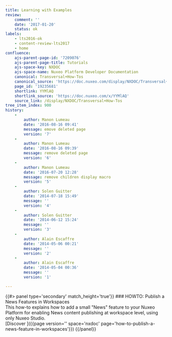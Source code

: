 ```yaml
---
title: Learning with Examples
review:
    comment: ''
    date: '2017-01-20'
    status: ok
labels:
    - lts2016-ok
    - content-review-lts2017
    - home
confluence:
    ajs-parent-page-id: '7209076'
    ajs-parent-page-title: Tutorials
    ajs-space-key: NXDOC
    ajs-space-name: Nuxeo Platform Developer Documentation
    canonical: Transversal+How-Tos
    canonical_source: 'https://doc.nuxeo.com/display/NXDOC/Transversal+How-Tos'
    page_id: '19235681'
    shortlink: YYMlAQ
    shortlink_source: 'https://doc.nuxeo.com/x/YYMlAQ'
    source_link: /display/NXDOC/Transversal+How-Tos
tree_item_index: 900
history:
    -
        author: Manon Lumeau
        date: '2016-08-16 09:41'
        message: emove deleted page
        version: '7'
    -
        author: Manon Lumeau
        date: '2016-08-16 09:39'
        message: remove deleted page
        version: '6'
    -
        author: Manon Lumeau
        date: '2016-07-20 12:28'
        message: remove children display macro
        version: '5'
    -
        author: Solen Guitter
        date: '2014-07-18 15:49'
        message: ''
        version: '4'
    -
        author: Solen Guitter
        date: '2014-06-12 15:24'
        message: ''
        version: '3'
    -
        author: Alain Escaffre
        date: '2014-05-06 00:21'
        message: ''
        version: '2'
    -
        author: Alain Escaffre
        date: '2014-05-04 00:36'
        message: ''
        version: '1'

---
```

<div class="row" data-equalizer data-equalize-on="medium">

<div class="column medium-6">
{{#> panel type='secondary' match_height='true'}}
### HOWTO: Publish a News Features in Workspaces
</br>
This how-to explains how to add a small "News" feature to your Nuxeo Platform for enabling News content publishing at workspace level, using only Nuxeo Studio.

</br>
[Discover&nbsp;<i class="fa fa-long-arrow-right" aria-hidden="true"></i>]({{page version='' space='nxdoc' page='how-to-publish-a-news-feature-in-workspaces'}})
{{/panel}}

</div>

<div class="column medium-6">

</div>

</div>
